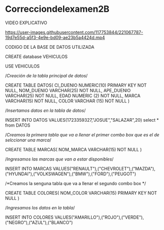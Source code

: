# Correcciondelexamen2B

VIDEO EXPLICATIVO



https://user-images.githubusercontent.com/117753844/221067787-19d7e55d-a5f3-4e9e-bd09-ae23b5a4424d.mp4







CODIGO DE LA BASE DE DATOS UTILIZADA



CREATE database VEHICULOS

USE VEHICULOS

/*Creación de la tabla principal de datos*/

CREATE TABLE DATOS(
CI_DUENIO NUMERIC(10) PRIMARY KEY NOT NULL,
NOM_DUENIO VARCHAR(25) NOT NULL,
APE_DUENIO VARCHAR(25) NOT NULL,
EDAD NUMERIC (2) NOT NULL,
MARCA VARCHAR(15) NOT NULL,
COLOR VARCHAR (15) NOT NULL
)

/*Insertamos datos en la tabla de datos*/

INSERT INTO DATOS VALUES(1723359327,"JOSUE","SALAZAR",20)
select * from DATOS

/*Creamos la primera tabla que va a llenar el primer combo box que es el de selccionar una marca*/


CREATE TABLE MARCAS(
NOM_MARCA VARCHAR(15) NOT NULL
)

/*Ingresamos las marcas que van a estar disponibles*/

INSERT INTO MARCAS VALUES("RENAULT"),("CHEVROLET"),("MAZDA"),("HYUNDAI"),("VOLKSWAGEN"),("BMW"),("FORD"),("PEUGOT")

/*Creamos la senguna tabla que va a llenar el segundo combo box */

CREATE TABLE COLORES(
NOM_COLOR VARCHAR(15) PRIMARY KEY NOT NULL
)

/*Ingresamos los datos en la tabla*/

INSERT INTO COLORES VALUES("AMARILLO"),("ROJO"),("VERDE"),("NEGRO"),("AZUL"),("BLANCO")



